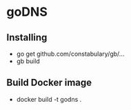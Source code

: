 # goDNS

## Installing
* go get github.com/constabulary/gb/...
* gb build

## Build Docker image
* docker build -t godns .